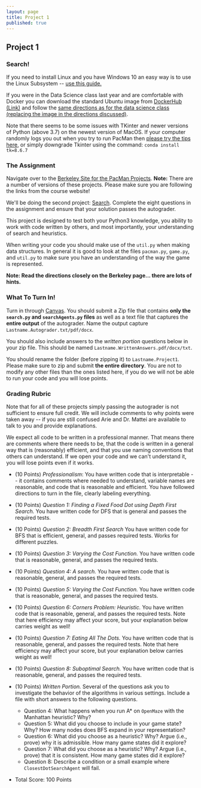 ```yaml
---
layout: page
title: Project 1
published: true
---
```


## Project 1

### Search!

If you need to install Linux and you have Windows 10 an easy way is to use the Linux Subsystem -- [use this guide.](https://www.dataquest.io/blog/tutorial-install-linux-on-windows-wsl/)

If you were in the Data Science class last year and are comfortable with Docker you can download the standard Ubuntu image from [DockerHub (Link)](https://hub.docker.com/_/ubuntu) and follow the [same directions as for the data science class (replacing the image in the directions discussed)](https://github.com/TulaneIntroDataScience/fall2019/tree/master/project0).

Note that there seems to be some issues with TKinter and newer versions of Python (above 3.7) on the newest version of MacOS.  If your computer randomly logs you out when you try to run PacMan then [please try the tips here](https://www.python.org/download/mac/tcltk/#built-in-8-6-8), or simply downgrade Tkinter using the command: `conda install tk=8.6.7`


### The Assignment

Navigate over to the [Berkeley Site for the PacMan Projects](https://inst.eecs.berkeley.edu/~cs188/fa18/projects.html).  **Note:** There are a number of versions of these projects.  Please make sure you are following the links from the course website!

We'll be doing the second project: [Search](https://inst.eecs.berkeley.edu/~cs188/fa18/project1.html).  Complete the eight questions in the assignment and ensure that your solution passes the autograder.

This project is designed to test both your Python3 knowledge, you ability to work with code written by others, and most importantly, your understanding of search and heuristics.

When writing your code you should make use of the `util.py` when making data structures.  In general it is good to look at the files `pacman.py`, `game.py`, and `util.py` to make sure you have an understanding of the way the game is represented.

**Note: Read the directions closely on the Berkeley page... there are lots of hints.**

### What To Turn In!

Turn in through [Canvas](https://tulane.instructure.com/). You should submit a Zip file that contains **only the `search.py` and `searchAgents.py` files** as well as a text file that captures the **entire output** of the autograder.  Name the output capture `Lastname.Autograder.txt/pdf/docx`.

You should also include answers to the *written portion* questions below in your zip file.  This should be named `Lastname.WrittenAnswers.pdf/docx/txt`.

You should rename the folder (before zipping it) to `Lastname.Project1`. Please make sure to zip and submit **the entire directory**.  You are not to modify any other files than the ones listed here, if you do we will not be able to run your code and you will lose points.

### Grading Rubric

Note that for all of these projects simply passing the autograder is not sufficient to ensure full credit.  We will include comments to why points were taken away -- if you are still confused Arie and Dr. Mattei are available to talk to you and provide explanations.  

We expect all code to be written in a professional manner. That means there are comments where there needs to be, that the code is written in a general way that is (reasonably) efficient, and that you use naming conventions that others can understand.  If we open your code and we can't understand it, you will lose points even if it works.

* (10 Points) *Professionalism*: You have written code that is interpretable -- it contains comments where needed to understand, variable names are reasonable, and code that is reasonable and efficient.  You have followed directions to turn in the file, clearly labeling everything.
* (10 Points) *Question 1: Finding a Fixed Food Dot using Depth First Search.* You have written code for DFS that is general and passes the required tests.
* (10 Points) *Question 2: Breadth First Search* You have written code for BFS that is efficient, general, and passes required tests.  Works for different puzzles.
* (10 Points) *Question 3: Varying the Cost Function.* You have written code that is reasonable, general, and passes the required tests.
* (10 Points) *Question 4: A search.* You have written code that is reasonable, general, and passes the required tests.
* (10 Points) *Question 5: Varying the Cost Function.* You have written code that is reasonable, general, and passes the required tests.
* (10 Points) *Question 6: Corners Problem: Heuristic.* You have written code that is reasonable, general, and passes the required tests.  Note that here efficiency may affect your score, but your explanation below carries weight as well!
* (10 Points) *Question 7: Eating All The Dots.* You have written code that is reasonable, general, and passes the required tests.  Note that here efficiency may affect your score, but your explanation below carries weight as well!
* (10 Points) *Question 8: Suboptimal Search.* You have written code that is reasonable, general, and passes the required tests.

* (10 Points) *Written Portion.* Several of the questions ask you to investigate the behavior of the algorithms in various settings.  Include a file with short answers to the following questions.
  * Question 4: What happens when you run A* on `OpenMaze` with the Manhattan heuristic?  Why?
  * Question 5: What did you choose to include in your game state?  Why?  How many nodes does BFS expand in your representation?
  * Question 6: What did you choose as a heuristic?  Why?  Argue (i.e., prove) why it is admissible.  How many game states did it explore?
  * Question 7: What did you choose as a heuristic?  Why?  Argue (i.e., prove) that it is consistent.  How many game states did it explore?
  * Question 8: Describe a condition or a small example where `ClosestDotSearchAgent` will fail.


* Total Score: 100 Points